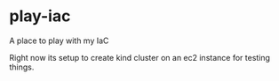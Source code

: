 # play-iac
A place to play with my IaC

Right now its setup to create kind cluster on an ec2 instance for testing things.
